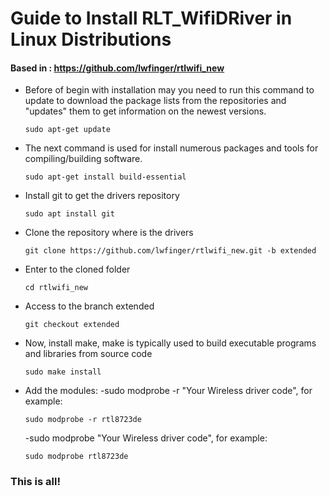 # Guide to Install RLT_WifiDRiver in Linux Distributions
#### Based in : https://github.com/lwfinger/rtlwifi_new

- Before of begin with installation may you need to run this command to update to download the package lists from the repositories and "updates" them to get information on the newest versions.

  `sudo apt-get update`

- The next command is used for install numerous packages and tools for compiling/building software.

  `sudo apt-get install build-essential`

- Install git to get the drivers repository

  `sudo apt install git`

- Clone the repository where is the drivers

  `git clone https://github.com/lwfinger/rtlwifi_new.git -b extended`

- Enter to the cloned folder

  `cd rtlwifi_new`

- Access to the branch extended

  `git checkout extended`

- Now, install make, make is typically used to build executable programs and libraries from source code

  `sudo make install`

- Add the modules:
    -sudo modprobe -r "Your Wireless driver code", for example:
  
    `sudo modprobe -r rtl8723de`

    -sudo modprobe "Your Wireless driver code", for example:

    `sudo modprobe rtl8723de`

### This is all!
